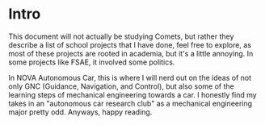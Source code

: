 # Intro 

This document will not actually be studying Comets, but rather they describe a list of school projects that I have done, feel free to explore, as most of these projects are rooted in academia, but it's a little annoying. In some projects like FSAE, it involved some politics. 

In NOVA Autonomous Car, this is where I will nerd out on the ideas of not only GNC (Guidance, Navigation, and Control), but also some of the learning steps of mechanical engineering towards a car. I honestly find my takes in an "autonomous car research club" as a mechanical engineering major pretty odd. Anyways, happy reading. 
